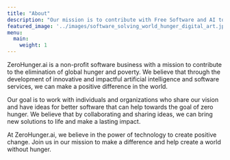 ```yaml
---
title: "About"
description: "Our mission is to contribute with Free Software and AI to the United Nations Sustainable Development Goal 2: Zero Hunger"
featured_image: '../images/software_solving_world_hunger_digital_art.jpg'
menu:
  main:
    weight: 1
---
```

<!-- {{< figure src="/images/software_solving_world_hunger_digital_art.jpg" title="" >}} -->

ZeroHunger.ai is a non-profit software business with a mission to contribute to the elimination of global hunger and poverty. We believe that through the development of innovative and impactful artificial intelligence and software services, we can make a positive difference in the world.

Our goal is to work with individuals and organizations who share our vision and have ideas for better software that can help towards the goal of zero hunger. We believe that by collaborating and sharing ideas, we can bring new solutions to life and make a lasting impact.

At ZeroHunger.ai, we believe in the power of technology to create positive change. Join us in our mission to make a difference and help create a world without hunger.